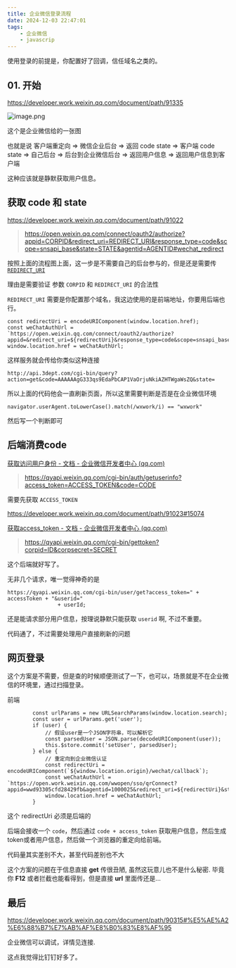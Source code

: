 ```yaml
---
title: 企业微信登录流程
date: 2024-12-03 22:47:01
tags: 
    - 企业微信
    - javascrip
---
```


使用登录的前提是，你配置好了回调，信任域名之类的。

## 01. 开始

https://developer.work.weixin.qq.com/document/path/91335

![image.png](https://prod-files-secure.s3.us-west-2.amazonaws.com/c58c4e60-4e7d-412f-8331-564f16cae57b/9131eeda-181c-4487-9edd-557f14553944/image.png)

这个是企业微信给的一张图

也就是说 客户端重定向 ⇒ 微信企业后台 ⇒ 返回 code state ⇒ 客户端 code state ⇒ 自己后台 ⇒ 后台到企业微信后台 ⇒ 返回用户信息 ⇒ 返回用户信息到客户端

这种应该就是静默获取用户信息。

## 获取 code 和 state

https://developer.work.weixin.qq.com/document/path/91022

> https://open.weixin.qq.com/connect/oauth2/authorize?appid=CORPID&redirect_uri=REDIRECT_URI&response_type=code&scope=snsapi_base&state=STATE&agentid=AGENTID#wechat_redirect
> 

按照上面的流程图上面，这一步是不需要自己的后台参与的，但是还是需要传 [`REDIRECT_URI`](https://open.weixin.qq.com/connect/oauth2/authorize?appid=CORPID&redirect_uri=REDIRECT_URI&response_type=code&scope=snsapi_base&state=STATE&agentid=AGENTID#wechat_redirect) 

理由是需要验证 参数 `CORPID` 和 `REDIRECT_URI` 的合法性

`REDIRECT_URI`  需要是你配置那个域名，我这边使用的是前端地址，你要用后端也行。

```
const redirectUri = encodeURIComponent(window.location.href);
const weChatAuthUrl = `https://open.weixin.qq.com/connect/oauth2/authorize?appid=&redirect_uri=${redirectUri}&response_type=code&scope=snsapi_base&state=STATE&agentid=#wechat_redirect`;
window.location.href = weChatAuthUrl;
```

这样服务就会传给你类似这种连接

```
http://api.3dept.com/cgi-bin/query?action=get&code=AAAAAAgG333qs9EdaPbCAP1VaOrjuNkiAZHTWgaWsZQ&state=
```

所以上面的代码他会一直刷新页面，所以这里需要判断是否是在企业微信环境

```
navigator.userAgent.toLowerCase().match(/wxwork/i) == "wxwork"
```

然后写一个判断即可

## 后端消费code

[获取访问用户身份 - 文档 - 企业微信开发者中心 (qq.com)](https://developer.work.weixin.qq.com/document/path/91023)

> https://qyapi.weixin.qq.com/cgi-bin/auth/getuserinfo?access_token=ACCESS_TOKEN&code=CODE
> 

需要先获取 `ACCESS_TOKEN`

https://developer.work.weixin.qq.com/document/path/91023#15074

[获取access_token - 文档 - 企业微信开发者中心 (qq.com)](https://developer.work.weixin.qq.com/document/path/91039)

> https://qyapi.weixin.qq.com/cgi-bin/gettoken?corpid=ID&corpsecret=SECRET
> 

这个后端就好写了。

无非几个请求，唯一觉得神奇的是

```
https://qyapi.weixin.qq.com/cgi-bin/user/get?access_token=" + accessToken + "&userid="
                + userId;
```

还是能请求部分用户信息，按理说静默只能获取 `userid` 啊, 不过不重要。

代码通了，不过需要处理用户直接刷新的问题

## 网页登录

这个方案是不需要，但是查的时候顺便测试了一下，也可以，场景就是不在企业微信的环境里，通过扫描登录。

前端

```
        const urlParams = new URLSearchParams(window.location.search);
        const user = urlParams.get('user');
        if (user) {
            // 假设user是一个JSON字符串，可以解析它
            const parsedUser = JSON.parse(decodeURIComponent(user));
            this.$store.commit('setUser', parsedUser);
        } else {
            // 重定向到企业微信认证
            const redirectUri = encodeURIComponent(`${window.location.origin}/wechat/callback`);
            const weChatAuthUrl = `https://open.work.weixin.qq.com/wwopen/sso/qrConnect?appid=wwd93305cfd28429fb&agentid=1000025&redirect_uri=${redirectUri}&state=STATE`;
            window.location.href = weChatAuthUrl;
        }
```

这个 redirectUri  必须是后端的

后端会接收一个 `code`，然后通过 `code + access_token` 获取用户信息，然后生成token或者用户信息，然后做一个浏览器的重定向给前端。

代码量其实差别不大，甚至代码差别也不大

这个方案的问题在于信息直接 **get** 传很丑陋, 虽然这玩意儿也不是什么秘密. 毕竟你 **F12** 或者拦截也能看得到，但是直接 **url** 里面传还是…

## 最后

https://developer.work.weixin.qq.com/document/path/90315#%E5%AE%A2%E6%88%B7%E7%AB%AF%E8%B0%83%E8%AF%95

企业微信可以调试，详情见连接.

这点我觉得比钉钉好多了。